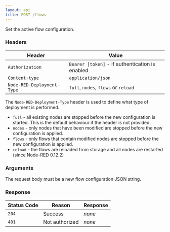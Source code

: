```yaml
---
layout: api
title: POST /flows
---
```


Set the active flow configuration.

### Headers

Header                     | Value
---------------------------|----------
`Authorization`            | `Bearer [token]` - if authentication is enabled
`Content-type`             | `application/json`
`Node-RED-Deployment-Type` | `full`, `nodes`, `flows` or `reload`


The `Node-RED-Deployment-Type` header is used to define what type of deployment
is performed.

 - `full` - all existing nodes are stopped before the new configuration is started.
   This is the default behaviour if the header is not provided.
 - `nodes` - only nodes that have been modified are stopped before the new
   configuration is applied.
 - `flows` - only flows that contain modified nodes are stopped before the new
   configuration is applied.
 - `reload` - the flows are reloaded from storage and all nodes are restarted (since Node-RED 0.12.2)

### Arguments

The request body must be a new flow configuration JSON string.

### Response

Status Code | Reason         | Response
------------|----------------|--------------
`204`       | Success        | _none_
`401`       | Not authorized | _none_


